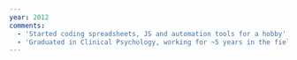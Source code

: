 ```yaml
---
year: 2012
comments:
  - 'Started coding spreadsheets, JS and automation tools for a hobby'
  - 'Graduated in Clinical Psychology, working for ~5 years in the field'
---
```

